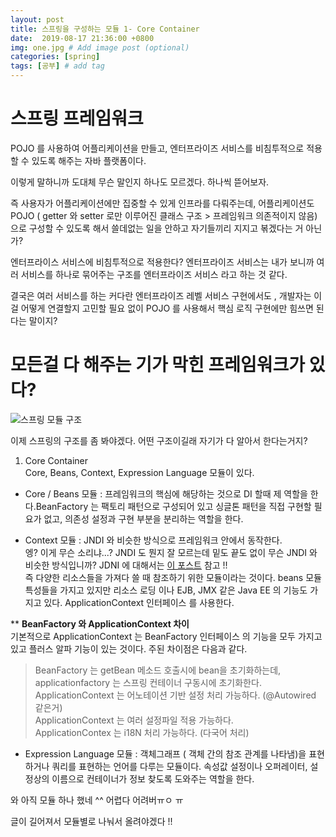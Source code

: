 ```yaml
---
layout: post
title: 스프링을 구성하는 모듈 1- Core Container
date:  2019-08-17 21:36:00 +0800
img: one.jpg # Add image post (optional)
categories: [spring]
tags: [공부] # add tag
---
```

# 스프링 프레임워크
POJO 를 사용하여 어플리케이션을 만들고,  엔터프라이즈 서비스를 비침투적으로 적용할 수 있도록 해주는 자바 플랫폼이다.

이렇게 말하니까 도대체 무슨 말인지 하나도 모르겠다.  하나씩 뜯어보자. 

즉 사용자가 어플리케이션에만 집중할 수 있게  인프라를 다뤄주는데,  어플리케이션도 POJO ( getter 와 setter 로만 이루어진 클래스 구조 > 프레임워크 의존적이지 않음) 으로 구성할 수 있도록 해서  쓸데없는 일을 안하고 자기들끼리 지지고 볶겠다는 거 아닌가? 

엔터프라이스 서비스에 비침투적으로 적용한다? 엔터프라이즈 서비스는 내가 보니까 여러 서비스를 하나로 묶어주는  구조를 엔터프라이즈 서비스 라고 하는 것 같다.

결국은 여러 서비스를 하는 커다란 엔터프라이즈 레벨 서비스 구현에서도 , 개발자는 이걸 어떻게 연결할지 고민할 필요 없이 POJO 를 사용해서 핵심 로직 구현에만 힘쓰면 된다는 말이지?  

# 모든걸 다 해주는 기가 막힌 프레임워크가 있다? 
![스프링 모듈 구조](http://yaejinha.github.io/assets/img/spring-overview.png)

이제 스프링의 구조를 좀 봐야겠다.  어떤 구조이길래 자기가 다 알아서 한다는거지? 

1. Core Container  
Core, Beans, Context,  Expression Language 모듈이 있다.  
- Core / Beans 모듈 : 프레임워크의 핵심에 해당하는 것으로 DI 할때 제 역할을 한다.BeanFactory 는 팩토리 패턴으로 구성되어 있고 싱글톤 패턴을 직접 구현할 필요가 없고, 의존성 설정과 구현 부분을 분리하는 역할을 한다.  

- Context 모듈 : JNDI 와 비슷한 방식으로 프레임워크 안에서 동작한다.  
엥? 이게 무슨 소리냐...? JNDI 도 뭔지 잘 모르는데 밑도 끝도 없이 무슨 JNDI 와 비슷한 방식입니까? 
JDNI 에 대해서는 [이 포스트]() 참고 !!  
즉 다양한 리소스들을 가져다 쓸 때 참조하기 위한 모듈이라는 것이다. beans 모듈 특성들을  가지고 있지만 리소스 로딩 이나 EJB, JMX 같은 Java EE 의 기능도 가지고 있다. ApplicationContext 인터페이스 를 사용한다.     

** **BeanFactory 와 ApplicationContext 차이**  
기본적으로 ApplicationContext 는 BeanFactory 인터페이스 의 기능을 모두 가지고 있고 플러스 알파 기능이 있는 것이다.  주된 차이점은 다음과 같다.  
>  BeanFactory 는 getBean 메소드 호출시에 bean을 초기화하는데, applicationfactory 는 스프링 컨테이너 구동시에 초기화한다.  
>  ApplicationContext 는 어노테이션 기반 설정 처리 가능하다. (@Autowired 같은거)  
>  ApplicationContext 는  여러 설정파일 적용 가능하다.  
>  ApplicationContex 는 i18N 처리 가능하다.  (다국어 처리)

- Expression Language 모듈 :  객체그래프 ( 객체 간의 참조 관계를 나타냄)을 표현하거나 쿼리를 표현하는 언어를 다루는 모듈이다. 속성값 설정이나 오퍼레이터, 설정상의 이름으로 컨테이너가  정보 찾도록 도와주는 역할을 한다.  

와 아직 모듈 하나 했네 ^^ 어렵다 어려버ㅠㅇ ㅠ

글이 길어져서 모듈별로 나눠서 올려야겠다 !!  